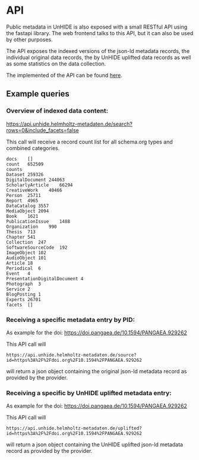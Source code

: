 # API

Public metadata in UnHIDE is also exposed with a small RESTful API using the fastapi library.
The web frontend talks to this API, but it can also be used by other purposes.

The API exposes the indexed versions of the json-ld metadata records, the individual original data records, 
the by UnHIDE uplifted data records as well as some statistics on the data collection.

The implemented of the API can be found [here](https://codebase.helmholtz.cloud/hmc/hmc-public/unhide/unhide-ui/-/tree/main/api).

## Example queries

### Overview of indexed data content:

https://api.unhide.helmholtz-metadaten.de/search?rows=0&include_facets=false

This call will receive a record count list for all schema.org types and combined categories.
```
docs	[]
count	652509
counts	
Dataset	259326
DigitalDocument	244063
ScholarlyArticle	66294
CreativeWork	40466
Person	25711
Report	4965
DataCatalog	3557
MediaObject	2094
Book	1621
PublicationIssue	1488
Organization	990
Thesis	713
Chapter	541
Collection	247
SoftwareSourceCode	192
ImageObject	102
AudioObject	101
Article	18
Periodical	6
Event	4
PresentationDigitalDocument	4
Photograph	3
Service	2
BlogPosting	1
Experts	26701
facets	[]
```


### Receiving a specific metadata entry by PID:

As example for the doi: https://doi.pangaea.de/10.1594/PANGAEA.929262

This API call will
```
https://api.unhide.helmholtz-metadaten.de/source?id=https%3A%2F%2Fdoi.org%2F10.1594%2FPANGAEA.929262
```
will return a json object containing the original json-ld metadata record as provided by the provider. 

### Receiving a specific by UnHIDE uplifted metadata entry:

As example for the doi: https://doi.pangaea.de/10.1594/PANGAEA.929262

This API call will
```
https://api.unhide.helmholtz-metadaten.de/uplifted?id=https%3A%2F%2Fdoi.org%2F10.1594%2FPANGAEA.929262
```
will return a json object containing the UnHIDE uplifted json-ld metadata record as provided by the provider. 